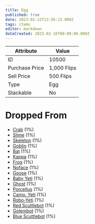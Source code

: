 ```yaml
---
title: Egg
published: true
date: 2023-02-22T22:56:13.000Z
tags: items
editor: markdown
dateCreated: 2023-02-16T00:00:00.000Z
---
```




|Attribute|Value|
|-|-|
|ID|10500|
|Purchase Price|1,000 Flips|
|Sell Price|500 Flips|
|Type|Egg|
|Stackable|No|


# Dropped From
 * [Crab](/monsters/crab.md) (1%)
 * [Slime](/monsters/slime.md) (1%)
 * [Skeleton](/monsters/skeleton.md) (1%)
 * [Goblin](/monsters/goblin.md) (1%)
 * [Bat](/monsters/bat.md) (1%)
 * [Kappa](/monsters/kappa.md) (1%)
 * [Frog](/monsters/frog.md) (1%)
 * [Noface](/monsters/noface.md) (1%)
 * [Goose](/monsters/goose.md) (1%)
 * [Baby Yeti](/monsters/baby-yeti.md) (1%)
 * [Ghost](/monsters/ghost.md) (1%)
 * [Porcellus](/monsters/porcellus.md) (1%)
 * [Camo. Yeti](/monsters/camo-yeti.md) (1%)
 * [Robo-Yeti](/monsters/robo-yeti.md) (1%)
 * [Red Scuttlebot](/monsters/red-scuttlebot.md) (1%)
 * [Golembot](/monsters/golembot.md) (1%)
 * [Blue Scuttlebot](/monsters/blue-scuttlebot.md) (1%)
